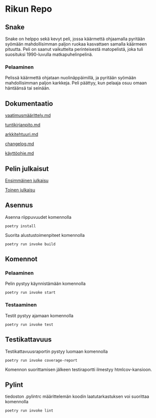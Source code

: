 

# Rikun Repo

## Snake

Snake on helppo sekä kevyt peli, jossa käärmettä ohjaamalla pyritään syömään mahdollisimman paljon ruokaa kasvattaen samalla käärmeen pituutta. Peli on saanut vaikutteita perinteisestä matopelistä, joka tuli suosituksi 1990-luvulla matkapuhelinpelinä.

### Pelaaminen
Pelissä käärmettä ohjataan nuolinäppäimillä, ja pyritään syömään mahdollisimman paljon karkkeja. Peli päättyy, kun pelaaja osuu omaan häntäänsä tai seinään.

## Dokumentaatio

[vaatimusmäärittely.md](dokumentaatio/vaatimusmäärittely.md)

[tuntikirjanpito.md](https://github.com/SuperTLP/ot-harjoitustyo/blob/master/dokumentaatio/tuntikirjanpito.md)

[arkkitehtuuri.md](https://github.com/SuperTLP/ot-harjoitustyo/blob/master/dokumentaatio/arkkitehtuuri.md)

[changelog.md](https://github.com/SuperTLP/ot-harjoitustyo/blob/master/dokumentaatio/changelog.md)

[käyttöohje.md](https://github.com/SuperTLP/ot-harjoitustyo/blob/master/dokumentaatio/käyttöohje.md)

## Pelin julkaisut
[Ensimmäinen julkaisu](https://github.com/SuperTLP/ot-harjoitustyo/releases/tag/viikko5)

[Toinen julkaisu](https://github.com/SuperTLP/ot-harjoitustyo/releases/tag/viikko6)

## Asennus

Asenna riippuvuudet komennolla
~~~
poetry install
~~~
Suorita alustustoimenpiteet komennolla
~~~
poetry run invoke build
~~~

## Komennot

### Pelaaminen
Pelin pystyy käynnistämään komennolla
~~~
poetry run invoke start
~~~

### Testaaminen
Testit pystyy ajamaan komennolla
~~~
poetry run invoke test
~~~

## Testikattavuus
Testikattavuusraportin pystyy luomaan komennolla
~~~
poetry run invoke coverage-report
~~~
Komennon suorittamisen jälkeen testiraportti ilmestyy htmlcov-kansioon.

## Pylint

tiedoston .pylintrc määrittelemän koodin laatutarkastuksen voi suorittaa komennolla
~~~
poetry run invoke lint
~~~


